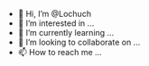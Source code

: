 - 👋 Hi, I’m @Lochuch
- 👀 I’m interested in ...
- 🌱 I’m currently learning ...
- 💞️ I’m looking to collaborate on ...
- 📫 How to reach me ...

<!---
Lochuch/Lochuch is a ✨ special ✨ repository because its `README.md` (this file) appears on your GitHub profile.
You can click the Preview link to take a look at your changes.
--->
